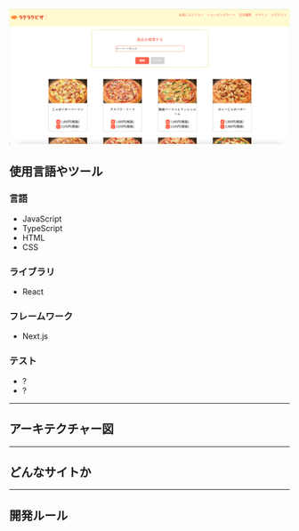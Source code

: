 ![一覧画面](/public/Top.png) 
## 使用言語やツール
### 言語
- JavaScript
- TypeScript
- HTML
- CSS
### ライブラリ
- React
### フレームワーク
- Next.js
### テスト
- ?
- ?
---
## アーキテクチャー図
---
## どんなサイトか
---
## 開発ルール


